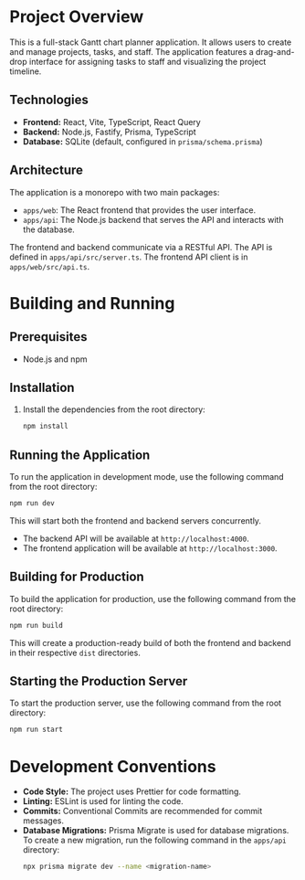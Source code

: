 
# Project Overview

This is a full-stack Gantt chart planner application. It allows users to create and manage projects, tasks, and staff. The application features a drag-and-drop interface for assigning tasks to staff and visualizing the project timeline.

## Technologies

*   **Frontend:** React, Vite, TypeScript, React Query
*   **Backend:** Node.js, Fastify, Prisma, TypeScript
*   **Database:** SQLite (default, configured in `prisma/schema.prisma`)

## Architecture

The application is a monorepo with two main packages:

*   `apps/web`: The React frontend that provides the user interface.
*   `apps/api`: The Node.js backend that serves the API and interacts with the database.

The frontend and backend communicate via a RESTful API. The API is defined in `apps/api/src/server.ts`. The frontend API client is in `apps/web/src/api.ts`.

# Building and Running

## Prerequisites

*   Node.js and npm

## Installation

1.  Install the dependencies from the root directory:
    ```bash
    npm install
    ```

## Running the Application

To run the application in development mode, use the following command from the root directory:

```bash
npm run dev
```

This will start both the frontend and backend servers concurrently.

*   The backend API will be available at `http://localhost:4000`.
*   The frontend application will be available at `http://localhost:3000`.

## Building for Production

To build the application for production, use the following command from the root directory:

```bash
npm run build
```

This will create a production-ready build of both the frontend and backend in their respective `dist` directories.

## Starting the Production Server

To start the production server, use the following command from the root directory:

```bash
npm run start
```

# Development Conventions

*   **Code Style:** The project uses Prettier for code formatting.
*   **Linting:** ESLint is used for linting the code.
*   **Commits:** Conventional Commits are recommended for commit messages.
*   **Database Migrations:** Prisma Migrate is used for database migrations. To create a new migration, run the following command in the `apps/api` directory:
    ```bash
    npx prisma migrate dev --name <migration-name>
    ```
